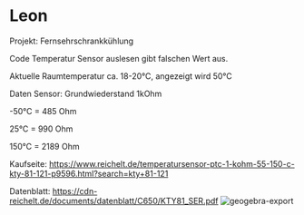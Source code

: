 # Leon
Projekt: Fernsehrschrankkühlung

Code Temperatur Sensor auslesen gibt falschen Wert aus.

Aktuelle Raumtemperatur ca. 18-20°C, angezeigt wird 50°C

Daten Sensor:
  Grundwiederstand 1kOhm
  
  -50°C = 485   Ohm
  
  25°C  = 990   Ohm
 
 150°C = 2189  Ohm
  
  
  
  Kaufseite:  https://www.reichelt.de/temperatursensor-ptc-1-kohm-55-150-c-kty-81-121-p9596.html?search=kty+81-121
  
  Datenblatt: https://cdn-reichelt.de/documents/datenblatt/C650/KTY81_SER.pdf
![geogebra-export](https://user-images.githubusercontent.com/100643906/156080630-63849fbb-6c3a-4ba4-bd3a-84395a243333.png)
